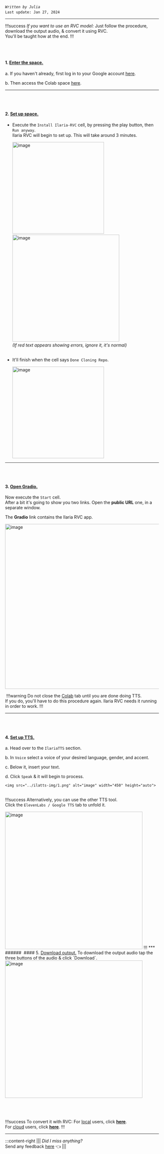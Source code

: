 *`Written by Julia`*        
``Last update: Jan 27, 2024``
‎   
***
!!!success *If you want to use an RVC model:*
Just follow the procedure, download the output audio, & convert it using RVC.         
You'll be taught how at the end.
!!!
###### ‎       
#### 1. <u>Enter the space.</u>
a. If you haven't already, first log in to your Google account [<u>here</u>](https://accounts.google.com/). 

b. Then access the Colab space [<u>here</u>](https://colab.research.google.com/drive/16LkwvFZeudTpUOsE_6bMjOq2qkxFo8Hr?usp=sharing).
***
###### ‎ 
#### 2. <u>Set up space.</u>
- Execute the `Install Ilaria-RVC` cell, by pressing the play button, then `Run anyway`.       
Ilaria RVC will begin to set up. This will take around 3 minutes.   
      
    <img src="../ilatts-img/d.png" alt="image" width="300" height="auto">‎  ‎ ‎ ‎<img src="../ilatts-img/b.png" alt="image" width="350" height="auto">‎               
    *(If red text appears showing errors, ignore it, it's normal)*
‎   
‎   
- It'll finish when the cell says `Done Cloning Repo`.

    <img src="../ilatts-img/d.png" alt="image" width="300" height="auto">

***
###### ‎      
#### 3. <u>Open Gradio.</u> 
Now execute the `Start` cell.        
After a bit it's going to show you two links. Open the **public URL** one, in a separate window.        

The **Gradio** link contains the Ilaria RVC app.

<img src="../ilatts-img/e.png" alt="image" width="540" height="auto">
     

‎
!!!warning Do not close the <u>Colab</u> tab until you are done doing TTS.      
If you do, you'll have to do this procedure again. Ilaria RVC needs it running in order to work.
!!!
***
###### ‎    
#### 4. <u>Set up TTS.</u>
a. Head over to the `IlariaTTS` section.       

b. In `Voice` select a voice of your desired language, gender, and accent.    

c. Below it, insert your text.

d. Click `Speak` & it will begin to process.

    <img src="../ilatts-img/1.png" alt="image" width="450" height="auto">‎         
‎    
!!!success Alternatively, you can use the other TTS tool.      
Click the `ElevenLabs / Google TTS` tab to unfold it.

<img src="../ilatts-img/2.png" alt="image" width="450" height="auto"> 
!!!
***
###### ‎    
#### 5. <u>Download output.</u>
To download the output audio tap the three buttons of the audio & click `Download`.     

<img src="../ilatts-img/e.png" alt="image" width="450" height="auto">  

###### ‎ 

!!!success To convert it with RVC:
For [<u>local</u>](https://aihubdocs.github.io/en/other/glossary/#local-running) users, click [<u>**here**</u>](https://aihubdocs.github.io/en/rvc/local/mangio-rvc/).     
For [<u>cloud</u>](https://aihubdocs.github.io/en/other/glossary/#cloud-based) users, click [<u>**here**</u>](https://aihubdocs.github.io/en/rvc/cloud/inference/ilaria-rvc/).
!!!
***
:::content-right
||| *Did I miss anything?*        
Send any feedback [<u>here</u>](https://forms.gle/5i6hTJRVkXRohvVF9) 👈
|||
